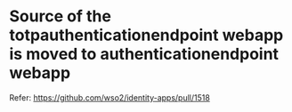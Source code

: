 # Source of the totpauthenticationendpoint webapp is moved to authenticationendpoint webapp

Refer: https://github.com/wso2/identity-apps/pull/1518
